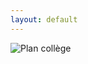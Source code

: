 ```yaml
---
layout: default
---
```


![Plan collège](http://www.clg-faverney.ac-besancon.fr/sites/www.clg-faverney/IMG/jpg/plan_college-2.jpg)